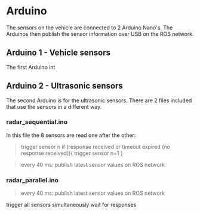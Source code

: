 # Arduino

The sensors on the vehicle are connected to 2 Arduino Nano's. The Arduinos then publish the sensor information over USB on the ROS network.


## Arduino 1 - Vehicle sensors
The first Arduino int

## Arduino 2 - Ultrasonic sensors
The second Arduino is for the ultrasonic sensors. There are 2 files included that use the sensors in a different way.

### radar_sequential.ino
In this file the 8 sensors are read one after the other:

> trigger sensor n
> if (response received or timeout expired (no response received)){
    trigger sensor n+1
}

> every 40 ms:
  publish latest sensor values on ROS network
  
### radar_parallel.ino

> every 40 ms:
  publish latest sensor values on ROS network
  
  trigger all sensors simultaneously
  wait for responses
